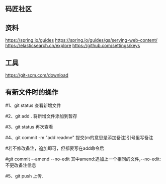 ## 码匠社区

## 资料
https://spring.io/guides
https://spring.io/guides/gs/serving-web-content/
https://elasticsearch.cn/explore
https://github.com/settings/keys

## 工具
https://git-scm.com/download

## 有新文件时的操作

 #1、git status 查看新增文件

 #2、git add . 将新增文件添加到暂存

 #3、git status 再次查看

 #4、git commit -m "add readme" 提交(m的意思是添加备注)引号里写备注

 #若不修改备注，追加即可，但都要写在add命令后

 #git commit --amend --no-edit 其中amend:追加上一个相同的文件,--no-edit:不更改备注信息

 #5、git push  上传.
